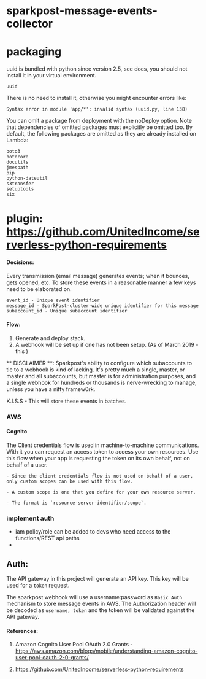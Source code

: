# sparkpost-message-events-collector

# packaging

uuid is bundled with python since version 2.5, see docs, you should not install it in your virtual environment.
    
    uuid

There is no need to install it, otherwise you might encounter errors like:

    Syntax error in module 'app/*': invalid syntax (uuid.py, line 138)

You can omit a package from deployment with the noDeploy option. Note that dependencies of omitted packages must explicitly be omitted too. By default, the following packages are omitted as they are already installed on Lambda:

    boto3
    botocore
    docutils
    jmespath
    pip
    python-dateutil
    s3transfer
    setuptools
    six

# plugin: https://github.com/UnitedIncome/serverless-python-requirements

#### Decisions:

Every transmission (email message) generates events; when it bounces, gets opened, etc. To store these events in a reasonable manner a few keys need to be elaborated on.

    event_id - Unique event identifier
    message_id - SparkPost-cluster-wide unique identifier for this message
    subaccount_id - Unique subaccount identifier


#### Flow:

1. Generate and deploy stack.
2. A webhook will be set up if one has not been setup. (As of March 2019 - this )
    
** DISCLAIMER **: 
    Sparkpost's ability to configure which subaccounts to tie to a webhook is kind of lacking. It's pretty much a single, master, or master and all subaccounts, but master is for administration purposes, and a single webhook for hundreds or thousands is nerve-wrecking to manage, unless you have a nifty framew0rk.

K.I.S.S - This will store these events in batches.

### AWS

#### Cognito

The Client credentials flow is used in machine-to-machine communications. With it you can request an access token to access your own resources. Use this flow when your app is requesting the token on its own behalf, not on behalf of a user. 

    - Since the client credentials flow is not used on behalf of a user, only custom scopes can be used with this flow.

    - A custom scope is one that you define for your own resource server.

    - The format is `resource-server-identifier/scope`.

### implement auth
- iam policy/role can be added to devs who need access to the functions/REST api paths
- 

## Auth:

The API gateway in this project will generate an API key. This key will be used for a `token` request.

The sparkpost webhook will use a username:password as `Basic Auth` mechanism to store message events in AWS. The Authorization header will be decoded as `username, token` and the token will be validated against the API gateway.




#### References:

1. Amazon Cognito User Pool OAuth 2.0 Grants - https://aws.amazon.com/blogs/mobile/understanding-amazon-cognito-user-pool-oauth-2-0-grants/

2. https://github.com/UnitedIncome/serverless-python-requirements

